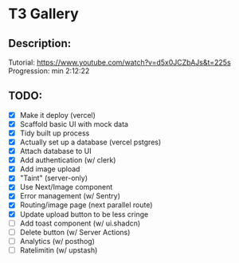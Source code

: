 # T3 Gallery

## Description:

Tutorial: https://www.youtube.com/watch?v=d5x0JCZbAJs&t=225s
Progression: min 2:12:22

## TODO:

- [x] Make it deploy (vercel)
- [x] Scaffold basic UI with mock data
- [x] Tidy built up process
- [x] Actually set up a database (vercel pstgres)
- [x] Attach database to UI
- [x] Add authentication (w/ clerk)
- [x] Add image upload
- [x] "Taint" (server-only)
- [x] Use Next/Image component
- [x] Error management (w/ Sentry)
- [x] Routing/image page (next parallel route)
- [x] Update upload button to be less cringe
- [ ] Add toast component (w/ ui.shadcn)
- [ ] Delete button (w/ Server Actions)
- [ ] Analytics (w/ posthog)
- [ ] Ratelimitin (w/ upstash)
